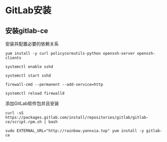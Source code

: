 # GitLab安装

## 安装gitlab-ce

安装并配置必要的依赖关系

```
yum install -y curl policycoreutils-python openssh-server openssh-clients

systemctl enable sshd

systemctl start sshd

firewall-cmd --permanent --add-service=http

systemctl reload firewalld
```

添加GitLab软件包并且安装

```
curl -sS https://packages.gitlab.com/install/repositories/gitlab/gitlab-ce/script.rpm.sh | bash

sudo EXTERNAL_URL="http://rainbow.yannxia.top" yum install -y gitlab-ce
```